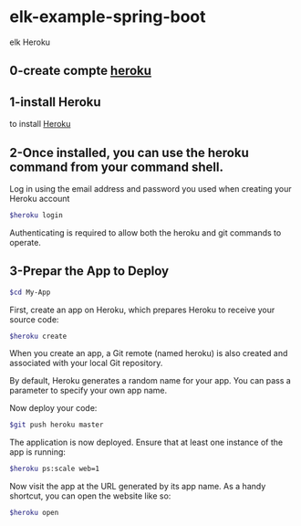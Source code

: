 # elk-example-spring-boot
elk 
Heroku 
## 0-create compte [heroku](https://devcenter.heroku.com/)
## 1-install Heroku
to install [Heroku](https://devcenter.heroku.com/articles/getting-started-with-java#set-up/)


## 2-Once installed, you can use the heroku command from your command shell.
Log in using the email address and password you used when creating your Heroku account

```sh
$heroku login

```


Authenticating is required to allow both the heroku and git commands to operate.

## 3-Prepar the App to Deploy

```sh
$cd My-App

```
First, create an app on Heroku, which prepares Heroku to receive your source code:
```sh
$heroku create

```

When you create an app, a Git remote (named heroku) is also created and associated with your local Git repository.

By default, Heroku generates a random name for your app. You can pass a parameter to specify your own app name.

Now deploy your code:
```sh
$git push heroku master

```

The application is now deployed. Ensure that at least one instance of the app is running:

```sh
$heroku ps:scale web=1

```

Now visit the app at the URL generated by its app name. As a handy shortcut, you can open the website like so:
```sh
$heroku open

```









